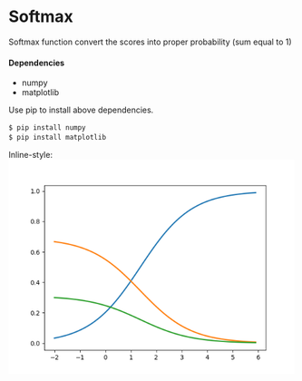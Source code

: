 # Softmax
Softmax function convert the scores into proper probability (sum equal to 1)
#### Dependencies
* numpy
* matplotlib
 
Use pip to install above dependencies.
```sh
$ pip install numpy
$ pip install matplotlib
```
Inline-style: 
![alt text](https://github.com/Palak-15/Softmax/blob/master/Figure_1.png "Graph")
